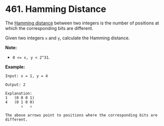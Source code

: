 # 461. Hamming Distance

The [Hamming distance][] between two integers is the number of positions at
which the corresponding bits are different.

Given two integers `x` and `y`, calculate the Hamming distance.

__Note:__

* `0 <= x, y < 2^31`.

__Example:__

```
Input: x = 1, y = 4

Output: 2

Explanation:
1   (0 0 0 1)
4   (0 1 0 0)
       ↑   ↑

The above arrows point to positions where the corresponding bits are different.
```

[Hamming distance]: https://en.wikipedia.org/wiki/Hamming_distance
